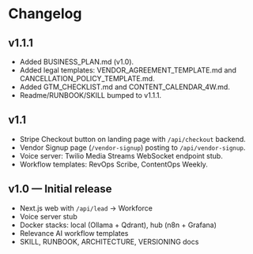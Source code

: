 # Changelog

## v1.1.1
- Added BUSINESS_PLAN.md (v1.0).
- Added legal templates: VENDOR_AGREEMENT_TEMPLATE.md and CANCELLATION_POLICY_TEMPLATE.md.
- Added GTM_CHECKLIST.md and CONTENT_CALENDAR_4W.md.
- Readme/RUNBOOK/SKILL bumped to v1.1.1.

## v1.1
- Stripe Checkout button on landing page with `/api/checkout` backend.
- Vendor Signup page (`/vendor-signup`) posting to `/api/vendor-signup`.
- Voice server: Twilio Media Streams WebSocket endpoint stub.
- Workflow templates: RevOps Scribe, ContentOps Weekly.

## v1.0 — Initial release
- Next.js web with `/api/lead` → Workforce
- Voice server stub
- Docker stacks: local (Ollama + Qdrant), hub (n8n + Grafana)
- Relevance AI workflow templates
- SKILL, RUNBOOK, ARCHITECTURE, VERSIONING docs
